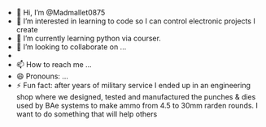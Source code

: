 - 👋 Hi, I’m @Madmallet0875
- 👀 I’m interested in learning to code so I can control electronic projects I create
- 🌱 I’m currently learning python via courser.
- 💞️ I’m looking to collaborate on ...
- 
- 📫 How to reach me ...
- 😄 Pronouns: ...
- ⚡ Fun fact: after years of military service I ended up in an engineering shop where we designed, tested and manufactured the punches & dies used by BAe systems to make ammo from 4.5 to 30mm rarden rounds. I want to do something that will help others

<!---
Madmallet0875/Madmallet0875 is a ✨ special ✨ repository because its `README.md` (this file) appears on your GitHub profile.
You can click the Preview link to take a look at your changes.
--->
